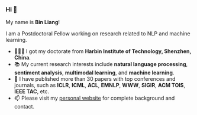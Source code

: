### Hi 👋

My name is **Bin Liang**! 

I am a Postdoctoral Fellow working on research related to NLP and machine learning.
- 👨🏼‍🎓 I got my doctorate from **Harbin Institute of Technology, Shenzhen, China**.
- 📚️ My current research interests include <strong>natural language processing</strong>, <strong>sentiment analysis</strong>, <strong>multimodal learning</strong>, and <strong>machine learning</strong>.
- 📃 I have published more than 30 papers with top conferences and journals, such as <strong>ICLR</strong>, <strong>ICML</strong>, <strong>ACL</strong>, <strong>EMNLP</strong>, <strong>WWW</strong>, <strong>SIGIR</strong>, <strong>ACM TOIS</strong>, <strong>IEEE TAC</strong>, etc.
- 📫 Please visit my [personal website](https://BinLiang-NLP.github.io/) for complete background and contact.

<!--
<table>
  </tr>
  <td width="55%">
  <p>
    <img src = "https://github-readme-stats.vercel.app/api?username=BinLiang-NLP&show_icons=true&theme=radical&line_height=33">
  </p>
</td>
<td width="45%">
  <p>
    <img src = "https://github-readme-stats.vercel.app/api/top-langs/?username=BinLiang-NLP&hide_langs_below=.25&theme=radical">
  </p>
</td>
</tr>
</table>
-->
